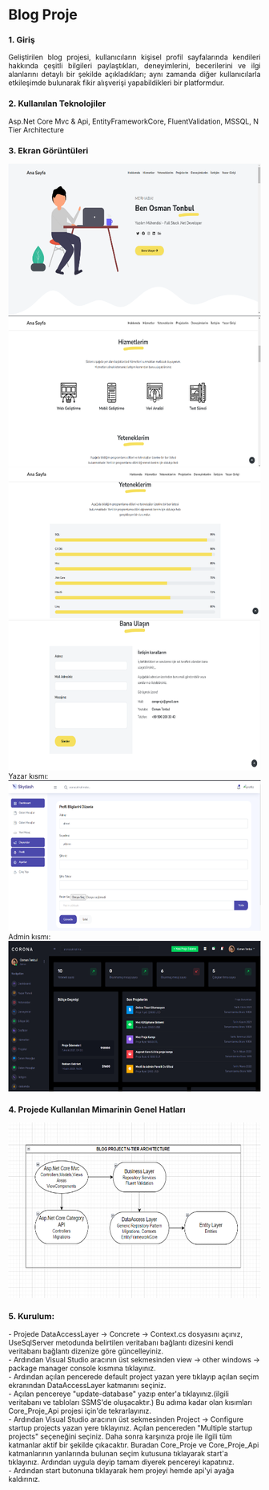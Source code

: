 <h1>Blog Proje</h1>
<h3>1. Giriş</h3>
<p align="justify">Geliştirilen blog projesi, kullanıcıların kişisel profil sayfalarında kendileri hakkında çeşitli bilgileri paylaştıkları, deneyimlerini, becerilerini ve ilgi alanlarını detaylı bir şekilde açıkladıkları; aynı zamanda diğer kullanıcılarla etkileşimde bulunarak fikir alışverişi yapabildikleri bir platformdur.</p>

<h3>2. Kullanılan Teknolojiler</h3>
Asp.Net Core Mvc & Api, EntityFrameworkCore, FluentValidation, MSSQL, N Tier Architecture
<br>
<h3>3. Ekran Görüntüleri</h3>
<img src="Core_Proje/wwwroot/ProjectImage/Projeresim1.PNG" height="300px">
<img src="Core_Proje/wwwroot/ProjectImage/Projeresim2.PNG" height="300px">
<img src="Core_Proje/wwwroot/ProjectImage/Projeresim3.PNG" height="300px">
<img src="Core_Proje/wwwroot/ProjectImage/Projeresim4.PNG" height="300px">
Yazar kısmı:
<img src="Core_Proje/wwwroot/ProjectImage/Projeresim5.PNG" height="300px">
Admin kısmı:
<img src="Core_Proje/wwwroot/ProjectImage/Projeresim6.PNG" height="300px">

<h3>4. Projede Kullanılan Mimarinin Genel Hatları </h3>
<img src="Core_Proje/wwwroot/ProjectImage/Blogprojectarch.PNG" height="350px" width="600px">

<h3>5. Kurulum: </h3>
 - Projede DataAccessLayer -> Concrete -> Context.cs dosyasını açınız, UseSqlServer metodunda belirtilen veritabanı bağlantı dizesini kendi veritabanı bağlantı dizenize göre güncelleyiniz.<br>
 - Ardından Visual Studio aracının üst sekmesinden view -> other windows -> package manager console kısmına tıklayınız.<br>
 - Ardından açılan pencerede default project yazan yere tıklayıp açılan seçim ekranından DataAccessLayer katmanını seçiniz.<br>
 - Açılan pencereye "update-database" yazıp enter'a tıklayınız.(ilgili veritabanı ve tabloları SSMS'de oluşacaktır.) Bu adıma kadar olan kısımları Core_Proje_Api projesi için'de tekrarlayınız.<br>
 - Ardından Visual Studio aracının üst sekmesinden Project -> Configure startup projects yazan yere tıklayınız. Açılan pencereden "Multiple startup projects" seçeneğini seçiniz. Daha sonra karşınıza proje ile ilgili tüm katmanlar aktif bir şekilde çıkacaktır. Buradan Core_Proje ve Core_Proje_Api katmanlarının yanlarında bulunan seçim kutusuna tıklayarak start'a tıklayınız. Ardından uygula deyip tamam diyerek pencereyi kapatınız.<br>
 - Ardından start butonuna tıklayarak hem projeyi hemde api'yi ayağa kaldırınız.
